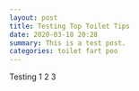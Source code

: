 ```yaml
---
layout: post
title: Testing Top Toilet Tips
date: 2020-03-18 20:28
summary: This is a test post.
categories: toilet fart poo
---
```


Testing 1 2 3
